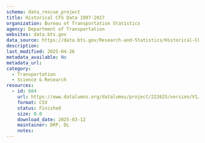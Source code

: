 ```yaml
---
schema: data_rescue_project 
title: Historical CFS Data 1997-2017
organization: Bureau of Transportation Statistics
agency: Department of Transportation
websites: data.bts.gov
data_source: https://data.bts.gov/Research-and-Statistics/Historical-CFS-Data-1997-2017/anet-6eas/about_data
description: 
last_modified: 2025-04-26
metadata_available: No
metadata_url: 
category:
  - Transportation 
  - Science & Research 
resources:
  - id: 884
    url: https://www.datalumos.org/datalumos/project/222625/version/V1/view
    format: CSV
    status: Finished
    size: 0.0
    download_date: 2025-03-12
    maintainer: DRP, DL
    notes: 
---
```

